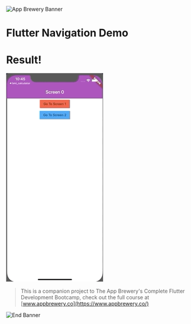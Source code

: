 ![App Brewery Banner](https://github.com/londonappbrewery/Images/blob/master/AppBreweryBanner.png)


# Flutter Navigation Demo

# Result!
![Result](https://github.com/Capotasto/Navigation-Flutter-Demo/blob/master/screen_shots/navigation.gif)


>This is a companion project to The App Brewery's Complete Flutter Development Bootcamp, check out the full course at [www.appbrewery.co](https://www.appbrewery.co/)

![End Banner](https://github.com/londonappbrewery/Images/blob/master/readme-end-banner.png)

